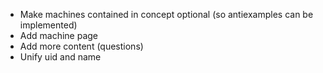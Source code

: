 * Make machines contained in concept optional (so antiexamples can be implemented)
* Add machine page
* Add more content (questions)
* Unify uid and name
